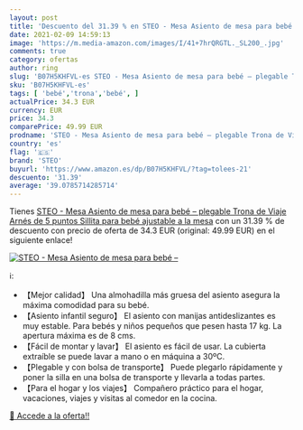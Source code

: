 ```yaml
---
layout: post
title: 'Descuento del 31.39 % en STEO - Mesa Asiento de mesa para bebé – '
date: 2021-02-09 14:59:13
image: 'https://m.media-amazon.com/images/I/41+7hrQRGTL._SL200_.jpg'
comments: true
category: ofertas
author: ring
slug: 'B07H5KHFVL-es STEO - Mesa Asiento de mesa para bebé – plegable Trona de...'
sku: 'B07H5KHFVL-es'
tags: [ 'bebé','trona','bebé', ]
actualPrice: 34.3 EUR
currency: EUR
price: 34.3
comparePrice: 49.99 EUR
prodname: 'STEO - Mesa Asiento de mesa para bebé – plegable Trona de Viaje Arnés de 5 puntos  Sillita para bebé ajustable a la mesa'
country: 'es'
flag: '🇪🇸'
brand: 'STEO'
buyurl: 'https://www.amazon.es/dp/B07H5KHFVL/?tag=tolees-21'
descuento: '31.39'
average: '39.0785714285714'
---
```


Tienes [STEO - Mesa Asiento de mesa para bebé – plegable Trona de Viaje Arnés de 5 puntos  Sillita para bebé ajustable a la mesa](https://www.amazon.es/dp/B07H5KHFVL/?tag=tolees-21) con un 31.39 % de descuento con precio de oferta de 34.3 EUR (original: 49.99 EUR) en el siguiente enlace!

[![STEO - Mesa Asiento de mesa para bebé – ](https://m.media-amazon.com/images/I/41+7hrQRGTL._SL200_.jpg)](https://www.amazon.es/dp/B07H5KHFVL/?tag=tolees-21)

ℹ️:

- 【Mejor calidad】 Una almohadilla más gruesa del asiento asegura la máxima comodidad para su bebé.
- 【Asiento infantil seguro】 El asiento con manijas antideslizantes es muy estable. Para bebés y niños pequeños que pesen hasta 17 kg. La apertura máxima es de 8 cms.
- 【Fácil de montar y lavar】 El asiento es fácil de usar. La cubierta extraíble se puede lavar a mano o en máquina a 30ºC.
- 【Plegable y con bolsa de transporte】 Puede plegarlo rápidamente y poner la silla en una bolsa de transporte y llevarla a todas partes.
- 【Para el hogar y los viajes】 Compañero práctico para el hogar, vacaciones, viajes y visitas al comedor en la cocina.

[🛒 Accede a la oferta!!](https://www.amazon.es/dp/B07H5KHFVL/?tag=tolees-21)
